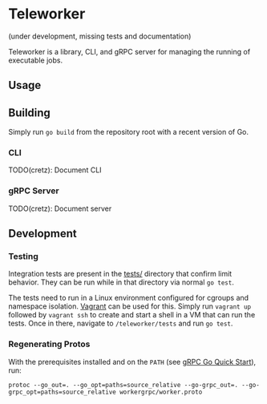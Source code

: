 # Teleworker

(under development, missing tests and documentation)

Teleworker is a library, CLI, and gRPC server for managing the running of executable jobs.

## Usage

## Building

Simply run `go build` from the repository root with a recent version of Go.

### CLI

TODO(cretz): Document CLI

### gRPC Server

TODO(cretz): Document server

## Development

### Testing

Integration tests are present in the [tests/](tests) directory that confirm limit behavior. They can be run while in
that directory via normal `go test`.

The tests need to run in a Linux environment configured for cgroups and namespace isolation.
[Vagrant](https://www.vagrantup.com) can be used for this. Simply run `vagrant up` followed by `vagrant ssh` to create
and start a shell in a VM that can run the tests. Once in there, navigate to `/teleworker/tests` and run `go test`.

### Regenerating Protos

With the prerequisites installed and on the `PATH` (see
[gRPC Go Quick Start](https://grpc.io/docs/languages/go/quickstart/)), run:

    protoc --go_out=. --go_opt=paths=source_relative --go-grpc_out=. --go-grpc_opt=paths=source_relative workergrpc/worker.proto